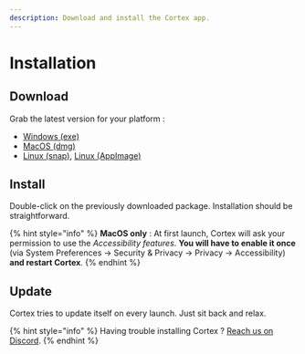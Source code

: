 ```yaml
---
description: Download and install the Cortex app.
---
```


# Installation

## Download

Grab the latest version for your platform :

* [Windows \(exe\)](https://download.crtx.gg/Cortex%20Setup%20latest.exe)
* [MacOS \(dmg\)](https://download.crtx.gg/Cortex-latest.dmg)
* [Linux \(snap\)](https://download.crtx.gg/crtx_latest_amd64.snap), [Linux \(AppImage\)](https://download.crtx.gg/crtx-latest-x86_64.AppImage)

## Install

Double-click on the previously downloaded package. Installation should be straightforward.

{% hint style="info" %}
**MacOS only** : At first launch, Cortex will ask your permission to use the _Accessibility features_. **You will have to enable it once** \(via System Preferences -&gt; Security & Privacy -&gt; Privacy -&gt; Accessibility\) **and restart Cortex**. 
{% endhint %}

## Update

Cortex tries to update itself on every launch. Just sit back and relax.



{% hint style="info" %}
Having trouble installing Cortex ? [Reach us on Discord](https://invite.gg/crtx).
{% endhint %}



